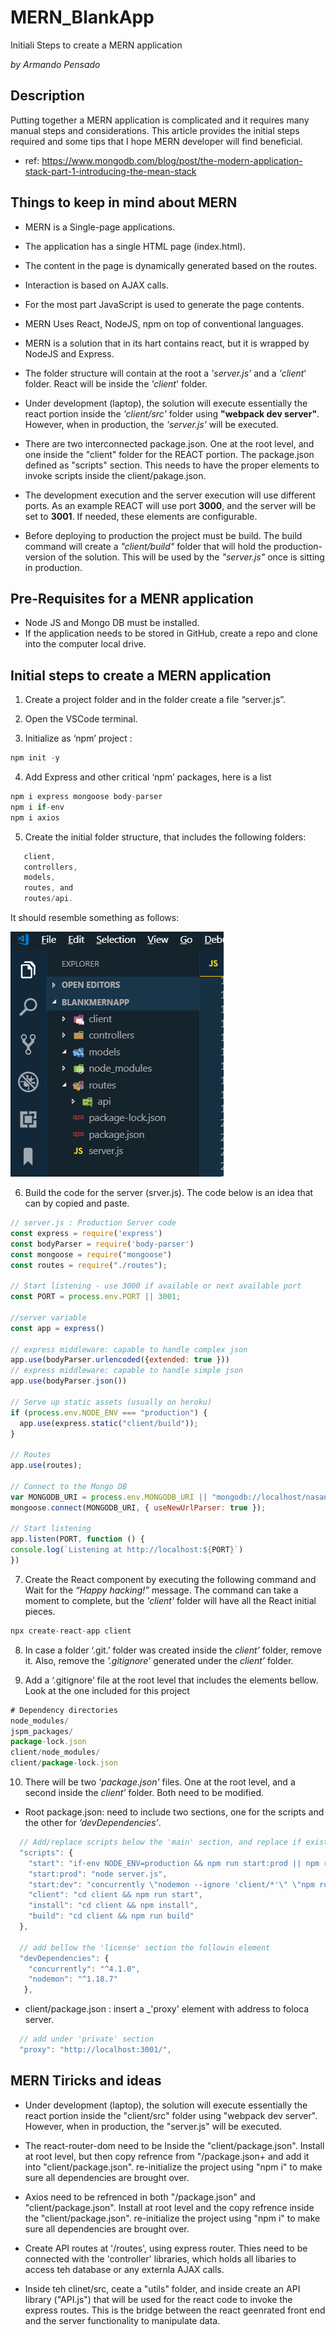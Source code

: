 # MERN_BlankApp

Initiali Steps to create a MERN application

_by Armando Pensado_ 

## Description

Putting together a MERN application is complicated and it requires many manual steps and considerations. This article provides the initial steps required and some tips that I hope MERN developer will find beneficial.

* ref: https://www.mongodb.com/blog/post/the-modern-application-stack-part-1-introducing-the-mean-stack

## Things to keep in mind about MERN

* MERN is a Single-page applications.

* The application has a single HTML page (index.html).

* The content in the page is dynamically generated based on the routes.

* Interaction is based on AJAX calls.

* For the most part JavaScript is used to generate the page contents.

* MERN Uses React, NodeJS, npm on top of conventional languages.

* MERN is a solution that in its hart contains react, but it is wrapped by NodeJS and Express. 

* The folder structure will contain at the root a _'server.js'_ and a _'client_' folder. React will be inside the _'client_' folder.

* Under development (laptop), the solution will execute essentially  the react portion inside the _'client/src'_ folder using **"webpack dev server"**. However, when in production, the _'server.js'_ will be executed.

* There are two interconnected package.json. One at the root level, and one inside the "client" folder for the REACT portion. The package.json defined as "scripts" section. This needs to have the proper elements to invoke scripts inside the client/pakage.json.

* The development execution and the server execution will use different ports. As an example REACT will use port **3000**, and the server will be set to **3001**. If needed, these elements are configurable.

* Before deploying to production the project must be build.  The build command will create a _"client/build"_ folder that will hold the production-version of the solution. This will be used by the _"server.js"_ once is sitting in production. 

## Pre-Requisites for a MENR application

* Node JS and Mongo DB must be installed.
* If the application needs to be stored in GitHub, create a repo and clone into the computer local drive.

## Initial steps to create a MERN application

1.	Create a project folder and in the folder create a file “server.js”.
2.	Open the VSCode terminal.

3.	Initialize as ‘npm’ project :  
```js
npm init -y
```
4.	Add Express and  other critical ‘npm’ packages, here is a list
```js
npm i express mongoose body-parser
npm i if-env
npm i axios
```
5.	Create the initial folder structure, that includes the following folders: 
```js
   client, 
   controllers,
   models, 
   routes, and 
   routes/api.  
```
It should resemble something as follows:

![Initial Folders](./docs/1.Mern.InitFolders.png)

6.	Build the code for the server (srver.js). The code below is an idea that can by copied and paste.
```js
// server.js : Production Server code
const express = require('express')
const bodyParser = require('body-parser')
const mongoose = require("mongoose")
const routes = require("./routes");

// Start listening - use 3000 if available or next available port
const PORT = process.env.PORT || 3001;

//server variable
const app = express()

// express middleware: capable to handle complex json
app.use(bodyParser.urlencoded({extended: true }))
// express middleware: capable to handle simple json
app.use(bodyParser.json())

// Serve up static assets (usually on heroku)
if (process.env.NODE_ENV === "production") {
  app.use(express.static("client/build"));
}

// Routes
app.use(routes);

// Connect to the Mongo DB
var MONGODB_URI = process.env.MONGODB_URI || "mongodb://localhost/nasanewsmern";
mongoose.connect(MONGODB_URI, { useNewUrlParser: true });

// Start listening 
app.listen(PORT, function () {
console.log(`Listening at http://localhost:${PORT}`)
})
```

7. Create the React component by executing the following command and Wait for the _“Happy hacking!”_ message. The command can take a moment to complete, but the _'client'_ folder will have all the React initial pieces.
```js
npx create-react-app client
```
8.	In case a folder ‘.git.’ folder was created inside the _client’_ folder, remove it. Also, remove the _'.gitignore'_ generated under the _client’_ folder.

9.	Add a ‘.gitignore’ file at the root level that includes the elements bellow. Look at the one included for this project

```js
# Dependency directories
node_modules/
jspm_packages/
package-lock.json
client/node_modules/
client/package-lock.json
```

10. There will be two _'package.json'_ files. One at the root level, and a second inside the _client’_ folder. Both need to be modified.

* Root package.json:  need to include two sections, one for the scripts and the other for _‘devDependencies’_. 

```js
  // Add/replace scripts below the 'main' section, and replace if exist
  "scripts": {
    "start": "if-env NODE_ENV=production && npm run start:prod || npm run start:dev",
    "start:prod": "node server.js",
    "start:dev": "concurrently \"nodemon --ignore 'client/*'\" \"npm run client\"",
    "client": "cd client && npm run start",
    "install": "cd client && npm install",
    "build": "cd client && npm run build"
  },

  // add bellow the 'license' section the followin element
  "devDependencies": {
    "concurrently": "^4.1.0",
    "nodemon": "^1.18.7"
   },
```

* client/package.json : insert a _'proxy' element with address to foloca server. 

```js
  // add under 'private' section
  "proxy": "http://localhost:3001/",
```




## MERN Tiricks and ideas

* Under development (laptop), the solution will execute essentially  the react portion inside the "client/src" folder using "webpack dev server". However, when in production, the "server.js" will be executed.

* The react-router-dom need to be Inside the "client/package.json". Install at root level, but then copy refrence from "/package.json+ and add it into "client/package.json". re-initialize the project using "npm i" to make sure all dependencies are brought over.

* Axios need to be refrenced in both "/package.json" and "client/package.json". Install at root level and the copy refrence inside the "client/package.json". re-initialize the project using "npm i" to make sure all dependencies are brought over.

* Create API routes at '/routes', using express router. Thies need to be connected with the 'controller' libraries, which holds all libaries to access teh database or any externla AJAX calls.

* Inside teh clinet/src, ceate a "utils" folder, and inside create an API library ("API.js") that will be used for the react code to invoke the express routes. This is the bridge between the react geenrated front end and the server functionality to manipulate data.